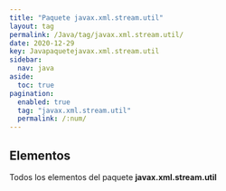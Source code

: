 ```yaml
---
title: "Paquete javax.xml.stream.util"
layout: tag
permalink: /Java/tag/javax.xml.stream.util/
date: 2020-12-29
key: Javapaquetejavax.xml.stream.util
sidebar: 
  nav: java
aside: 
  toc: true
pagination: 
  enabled: true
  tag: "javax.xml.stream.util"
  permalink: /:num/
---
```


<h2>Elementos</h2>
Todos los elementos del paquete <strong>javax.xml.stream.util</strong>
